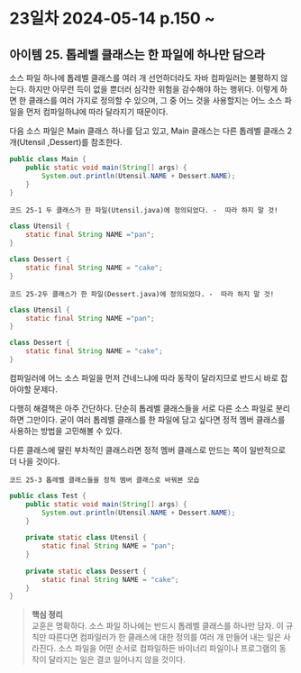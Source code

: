 # 23일차 2024-05-14 p.150 ~ 

## 아이템 25. 톱레벨 클래스는 한 파일에 하나만 담으라

소스 파일 하나에 톱레벨 클래스를 여러 개 선언하더라도 자바 컴파일러는 불평하지 않는다.
하지만 아무런 득이 없을 뿐더러 심각한 위험을 감수해야 하는 행위다. 
이렇게 하면 한 클래스를 여러 가지로 정의할 수 있으며, 그 중 어느 것을 사용할지는 어느 소스 파일을 먼저 컴파일하냐에 따라 달라지기 때문이다.

다음 소스 파일은 Main 클래스 하나를 담고 있고, Main 클래스는 다른 톱레벨 클래스 2개(Utensil ,Dessert)를 참조한다.

```java
public class Main {
    public static void main(String[] args) {
        System.out.println(Utensil.NAME + Dessert.NAME);
    }
}

```


`코드 25-1 두 클래스가 한 파일(Utensil.java)에 정의되었다. -  따라 하지 말 것!`

```java
class Utensil {
    static final String NAME ="pan";
}

class Dessert {
    static final String NAME = "cake";
}

```

`코드 25-2두 클래스가 한 파일(Dessert.java)에 정의되었다. -  따라 하지 말 것!`

```java
class Utensil {
    static final String NAME ="pan";
}

class Dessert {
    static final String NAME = "cake";
}

```

컴파일러에 어느 소스 파일을 먼저 건네느냐에 따라 동작이 달라지므로 반드시 바로 잡아야할 문제다.

 다행히 해결책은 아주 간단하다. 단순히 톱레벨 클래스들을 서로 다른 소스 파일로 분리하면 그만이다.
 굳이 여러 톱레벨 클래스를 한 파일에 담고 싶다면 정적 멤버 클래스를 사용하는 방법을 고민해볼 수 있다.
 
다른 클래스에 딸린 부차적인 클래스라면 정적 멤버 클래스로 만드는 쪽이 일반적으로 더 나을 것이다.

`코드 25-3 톱레벨 클래스들을 정적 멤버 클래스로 바꿔본 모습`

```java
public class Test {
    public static void main(String[] args) {
        System.out.println(Utensil.NAME + Dessert.NAME);
    }
    
    private static class Utensil {
        static final String NAME = "pan";
    }
    
    private static class Dessert {
        static final String NAME = "cake";
    }
}

```

> **핵심 정리**
> <br/>
> 교훈은 명확하다. 소스 파일 하나에는 반드시 톱레벨 클래스를 하나만 담자.
> 이 규칙만 따른다면 컴파일러가 한 클래스에 대한 정의를 여러 개 만들어 내는 일은 사라진다.
> 소스 파일을 어떤 순서로 컴파일하든 바이너리 파일이나 프로그램의 동작이 달라지는 일은 결코 일어나지 않을 것이다.